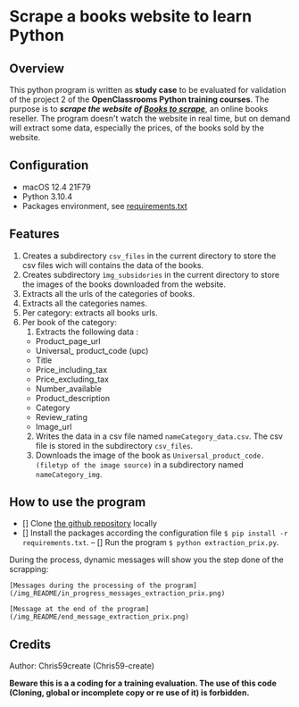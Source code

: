 # Scrape a books website to learn Python
## Overview
This python program is written as **study case** to be evaluated for validation of the project 2 of the **OpenClassrooms Python training courses**. The purpose is to ***scrape the website of [Books to scrape](http://books.toscrape.com/)***, an online books reseller. The program doesn't watch the website in real time, but on demand will extract some data, especially the prices, of the books sold by the website.

## Configuration
- macOS 12.4 21F79
- Python 3.10.4
- Packages environment, see [requirements.txt](/requirements.txt)

## Features
1. Creates a subdirectory `csv_files` in the current directory to store the csv files wich will contains the data of the books.
2. Creates subdirectory `ìmg_subsidories` in the current directory to store the images of the books downloaded from the website.
3. Extracts all the urls of the categories of books.
4. Extracts all the categories names.
5. Per category: extracts all books urls.
6. Per book of the category:
    1. Extracts the following data :
      - Product_page_url
      - Universal_ product_code (upc)
      - Title
      - Price_including_tax
      - Price_excluding_tax
      - Number_available
      - Product_description
      - Category
      - Review_rating
      - Image_url
    2. Writes the data in a csv file named `nameCategory_data.csv`. The csv file is stored in the subdirectory `csv_files`.
    3. Downloads the image of the book as `Universal_product_code.(filetyp of the image source)` in a subdirectory named `nameCategory_img`.
               
## How to use the program
- [] Clone [the github repository](https://github.com/Chris59-create/ocr_python_projet2.git) locally
- [] Install the packages according the configuration file `$ pip install -r requirements.txt`.
– [] Run the program `$ python extraction_prix.py`.

During the process, dynamic messages will show you the step done of the scrapping:

	[Messages during the processing of the program](/img_README/in_progress_messages_extraction_prix.png)

	[Message at the end of the program](/img_README/end_message_extraction_prix.png)

## Credits
Author: Chris59create (Chris59-create)

**Beware this is a a coding for a training evaluation. The use of this code (Cloning, global or incomplete copy or re use of it) is forbidden.**

